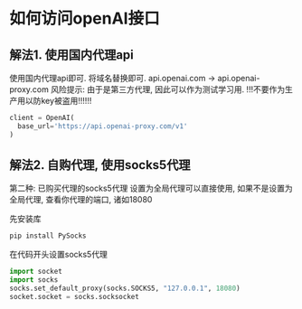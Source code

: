 # 如何访问openAI接口

## 解法1. 使用国内代理api
使用国内代理api即可. 将域名替换即可. api.openai.com -> api.openai-proxy.com
风险提示: 由于是第三方代理, 因此可以作为测试学习用. !!!不要作为生产用以防key被盗用!!!!!!
```python
client = OpenAI(
  base_url='https://api.openai-proxy.com/v1'
)
```

## 解法2. 自购代理, 使用socks5代理
第二种: 已购买代理的socks5代理
设置为全局代理可以直接使用, 如果不是设置为全局代理, 查看你代理的端口, 诸如18080

先安装库
```bash
pip install PySocks
```

在代码开头设置socks5代理
```python
import socket
import socks
socks.set_default_proxy(socks.SOCKS5, "127.0.0.1", 18080)
socket.socket = socks.socksocket
```



